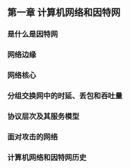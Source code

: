 ## 第一章 计算机网络和因特网

### 是什么是因特网

### 网络边缘

### 网络核心

### 分组交换网中的时延、丢包和吞吐量

### 协议层次及其服务模型

### 面对攻击的网络

### 计算机网络和因特网历史

